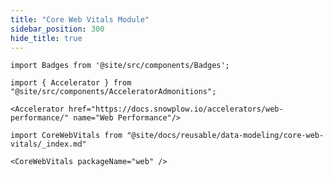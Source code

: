 ```yaml
---
title: "Core Web Vitals Module"
sidebar_position: 300
hide_title: true
---
```


```mdx-code-block
import Badges from '@site/src/components/Badges';
```
<Badges badgeType="dbt-package Release" pkg="web"></Badges>

```mdx-code-block
import { Accelerator } from "@site/src/components/AcceleratorAdmonitions";

<Accelerator href="https://docs.snowplow.io/accelerators/web-performance/" name="Web Performance"/>
```

```mdx-code-block
import CoreWebVitals from "@site/docs/reusable/data-modeling/core-web-vitals/_index.md"

<CoreWebVitals packageName="web" />
```

